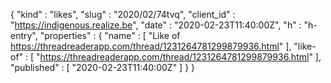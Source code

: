 {
  "kind" : "likes",
  "slug" : "2020/02/74tvq",
  "client_id" : "https://indigenous.realize.be",
  "date" : "2020-02-23T11:40:00Z",
  "h" : "h-entry",
  "properties" : {
    "name" : [ "Like of https://threadreaderapp.com/thread/1231264781299879936.html" ],
    "like-of" : [ "https://threadreaderapp.com/thread/1231264781299879936.html" ],
    "published" : [ "2020-02-23T11:40:00Z" ]
  }
}
